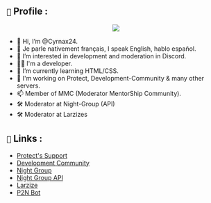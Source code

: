 ## `🔎` Profile : 

<div align="center">
   <a href="https://cyrnax24.github.io" target="_blank"><img src="https://i.imgur.com/KUccnQI.png" align="center" /></a>
</div>

- 👋 Hi, I’m @Cyrnax24.
- 🥖 Je parle nativement français, I speak English, hablo español.
- 👀 I’m interested in development and moderation in Discord.
- 👨‍💻 I'm a developer.
- 🌱 I’m currently learning HTML/CSS.
- 💞️ I'm working on Protect, Development-Community & many other servers.
- 📫 Member of MMC (Moderator MentorShip Community).
- 🛠️ Moderator at Night-Group (API) 
- 🛠️ Moderator at Larzizes 

## `🚀` Links :

- [Protect's Support](https://discord.gg/xgKajWudy8)
- [Development Community](https://discord.gg/AaucX7B6xB)
- [Night Group](https://discord.gg/mA2jYvQyv6)
- [Night Group API](https://night-api.com/)
- [Larzize](https://discord.gg/yFDzwdAq)
- [P2N Bot](https://discord.com/invite/w5NCQPy6sT)
